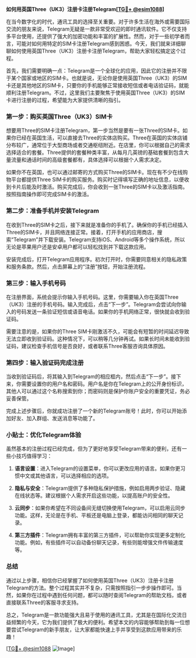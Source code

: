 **如何用英国Three（UK3）注册卡注册Telegram[[TG💪+ @esim1088](https://t.me/s/esim1088)]**

在当今数字化的时代，通讯工具的选择至关重要。对于许多生活在海外或需要国际交流的朋友来说，Telegram无疑是一款非常受欢迎的即时通讯软件。它不仅支持多平台使用，还提供了强大的加密功能和丰富的扩展性。然而，对于一些初学者而言，可能对如何用特定的SIM卡注册Telegram感到困惑。今天，我们就来详细聊聊如何使用英国Three（UK3）注册卡注册Telegram，帮助大家轻松搞定这个过程。

首先，我们需要明确一点：Telegram是一个全球化的应用，因此它的注册并不限于某个国家或地区的SIM卡。也就是说，无论你是使用英国Three（UK3）的SIM卡还是其他地区的SIM卡，只要你的手机能够正常接收短信或者电话验证码，就能顺利注册Telegram。不过，这里我们主要聚焦于使用英国Three（UK3）的SIM卡进行注册的过程，希望能为大家提供清晰的指引。

### 第一步：购买英国Three（UK3）SIM卡

想要用Three的SIM卡注册Telegram，第一步当然是要有一张Three的SIM卡。如果你已经在英国生活，可以直接去Three的实体店购买。Three在英国的实体店铺分布较广，通常位于大型商场或者交通枢纽附近。在店里，你可以根据自己的需求选择适合的套餐。Three提供的套餐种类丰富，从每月几英镑的基础套餐到包含大量流量和通话时间的高级套餐都有，具体选择可以根据个人需求决定。

如果你不在英国，也可以通过邮寄的方式购买Three的SIM卡。现在有不少在线购物平台都提供Three SIM卡的购买服务。购买时记得填写正确的地址信息，以便收到卡片后能及时激活。购买完成后，你会收到一张Three的SIM卡以及激活指南。按照指南操作即可完成SIM卡的激活。

### 第二步：准备手机并安装Telegram

在收到Three的SIM卡之后，接下来就是准备你的手机了。确保你的手机已经插入Three的SIM卡，并且网络连接正常。接着，打开手机的应用商店，搜索“Telegram”并下载安装。Telegram支持iOS、Android等多个操作系统，所以无论是苹果用户还是安卓用户都可以轻松找到并下载这款应用。

安装完成后，打开Telegram应用程序。初次打开时，你需要同意相关的隐私政策和服务条款。然后，点击屏幕上的“注册”按钮，开始注册流程。

### 第三步：输入手机号码

在注册界面，系统会提示你输入手机号码。这里，你需要输入你在英国Three（UK3）注册的手机号码。输入完成后，点击“下一步”。Telegram会尝试向你输入的号码发送一条验证短信或语音电话。如果你的手机网络正常，很快就会收到验证码。

需要注意的是，如果你的Three SIM卡刚激活不久，可能会有短暂的时间延迟导致无法立即收到验证码。这种情况下，可以稍等几分钟再试。如果长时间未能收到验证码，建议检查手机信号是否良好，或者联系Three客服咨询具体原因。

### 第四步：输入验证码完成注册

当收到验证码后，将其输入到Telegram的相应框内，然后点击“下一步”。接下来，你需要设置你的用户名和密码。用户名是你在Telegram上的公开身份标识，其他人可以通过这个名称搜索到你；而密码则是保护你账户安全的重要凭证，务必妥善保管。

完成上述步骤后，你就成功注册了一个新的Telegram账号！此时，你可以开始添加好友、加入群组、发送消息等功能了。

### 小贴士：优化Telegram体验

虽然基本的注册过程已经完成，但为了更好地享受Telegram带来的便利，还有一些小技巧值得学习：

1. **语言设置**：进入Telegram的设置菜单，你可以更改应用的语言。如果你更习惯中文或其他语言，可以选择相应的选项。
   
2. **隐私与安全**：Telegram提供了多种隐私保护措施，例如启用两步验证、隐藏在线状态等。建议根据个人需求开启这些功能，以提高账户的安全性。

3. **云同步**：如果你希望在不同设备间无缝切换使用Telegram，可以启用云同步功能。这样，无论是在手机、平板还是电脑上登录，都能访问相同的聊天记录。

4. **第三方插件**：Telegram拥有丰富的第三方插件，可以帮助你实现更多定制化功能。例如，有些插件可以自动备份聊天记录，有些则能增强文件传输速度等。

### 总结

通过以上步骤，相信你已经掌握了如何使用英国Three（UK3）注册卡注册Telegram的方法。整个过程其实并不复杂，只需按照指引一步步操作即可。当然，如果你在过程中遇到任何问题，都可以随时查阅Telegram的帮助文档，或者直接联系Three的客服寻求支持。

总之，Telegram是一款功能强大且易于使用的通讯工具，尤其是在国际化交流日益频繁的今天，它为我们提供了极大的便利。希望本文的内容能够帮助到每一位想要尝试Telegram的新手朋友，让大家都能快速上手并享受到这款应用带来的乐趣！

[[TG💪+ @esim1088](https://t.me/s/esim1088) ![Image](https://i.postimg.cc/4NQfJmqS/Snipaste-2025-05-13-00-14-12.png)]